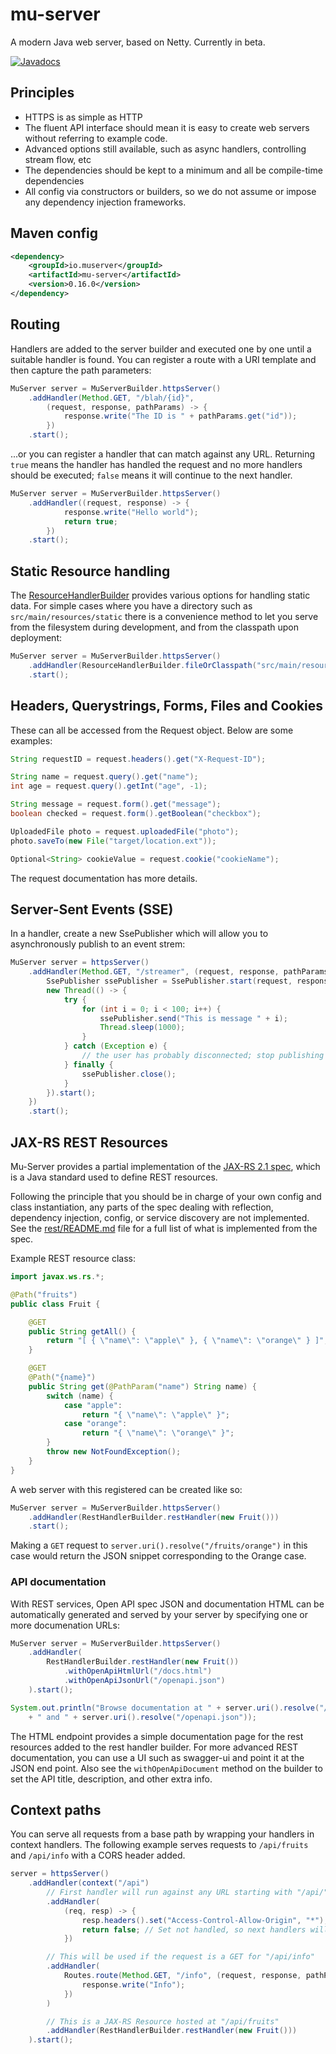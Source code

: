 # mu-server

A modern Java web server, based on Netty. Currently in beta.

[![Javadocs](https://www.javadoc.io/badge/io.muserver/mu-server.svg)](https://www.javadoc.io/doc/io.muserver/mu-server)

## Principles

* HTTPS is as simple as HTTP
* The fluent API interface should mean it is easy to create web servers without referring to example code.
* Advanced options still available, such as async handlers, controlling stream flow, etc
* The dependencies should be kept to a minimum and all be  compile-time dependencies
* All config via constructors or builders, so we do not assume or impose any dependency injection frameworks.

## Maven config

````xml
<dependency>
    <groupId>io.muserver</groupId>
    <artifactId>mu-server</artifactId>
    <version>0.16.0</version>
</dependency>
````

## Routing

Handlers are added to the server builder and executed one by one until a suitable handler is found.
You can register a route with a URI template and then capture the path parameters:

````java
MuServer server = MuServerBuilder.httpsServer()
    .addHandler(Method.GET, "/blah/{id}",
        (request, response, pathParams) -> {
            response.write("The ID is " + pathParams.get("id"));
        })
    .start();
````

...or you can register a handler that can match against any URL. Returning `true` means the handler has handled the
request and no more handlers should be executed; `false` means it will continue to the next handler.

````java
MuServer server = MuServerBuilder.httpsServer()
    .addHandler((request, response) -> {
            response.write("Hello world");
            return true;
        })
    .start();
````

## Static Resource handling

The [ResourceHandlerBuilder](https://www.javadoc.io/page/io.muserver/mu-server/latest/io/muserver/handlers/ResourceHandlerBuilder.html)
provides various options for handling static data. For simple cases
where you have a directory such as `src/main/resources/static` there is a convenience method to let you serve from the
filesystem during development, and from the classpath upon deployment:

````java
MuServer server = MuServerBuilder.httpsServer()
    .addHandler(ResourceHandlerBuilder.fileOrClasspath("src/main/resources/static", "/static"))
    .start();
````

## Headers, Querystrings, Forms, Files and Cookies

These can all be accessed from the Request object. Below are some examples:

````java
String requestID = request.headers().get("X-Request-ID");

String name = request.query().get("name");
int age = request.query().getInt("age", -1);

String message = request.form().get("message");
boolean checked = request.form().getBoolean("checkbox");

UploadedFile photo = request.uploadedFile("photo");
photo.saveTo(new File("target/location.ext"));

Optional<String> cookieValue = request.cookie("cookieName");
````

The request documentation has more details.

## Server-Sent Events (SSE)

In a handler, create a new SsePublisher which will allow you to asynchronously publish to an event strem:

````java
MuServer server = httpsServer()
    .addHandler(Method.GET, "/streamer", (request, response, pathParams) -> {
        SsePublisher ssePublisher = SsePublisher.start(request, response);
        new Thread(() -> {
            try {
                for (int i = 0; i < 100; i++) {
                    ssePublisher.send("This is message " + i);
                    Thread.sleep(1000);
                }
            } catch (Exception e) {
                // the user has probably disconnected; stop publishing
            } finally {
                ssePublisher.close();
            }
        }).start();
    })
    .start();
````

## JAX-RS REST Resources

Mu-Server provides a partial implementation of the [JAX-RS 2.1 spec](https://jcp.org/aboutJava/communityprocess/final/jsr370/index.html), 
which is a Java standard used to define REST resources.

Following the principle that you should be in charge of your own config and class instantiation, any parts
of the spec dealing with reflection, dependency injection, config, or service discovery are not implemented.
See the [rest/README.md](https://github.com/3redronin/mu-server/blob/master/src/main/java/io/muserver/rest/README.md) file for a full list of what is implemented from the spec.

Example REST resource class:

````java
import javax.ws.rs.*;

@Path("fruits")
public class Fruit {

    @GET
    public String getAll() {
        return "[ { \"name\": \"apple\" }, { \"name\": \"orange\" } ]";
    }

    @GET
    @Path("{name}")
    public String get(@PathParam("name") String name) {
        switch (name) {
            case "apple":
                return "{ \"name\": \"apple\" }";
            case "orange":
                return "{ \"name\": \"orange\" }";
        }
        throw new NotFoundException();
    }
}
````

A web server with this registered can be created like so:

````java
MuServer server = MuServerBuilder.httpsServer()
    .addHandler(RestHandlerBuilder.restHandler(new Fruit()))
    .start();
````

Making a `GET` request to `server.uri().resolve("/fruits/orange")` in this case would return the JSON
snippet corresponding to the Orange case.

### API documentation

With REST services, Open API spec JSON and documentation HTML can be automatically generated and served by
your server by specifying one or more documenation URLs:

````java
MuServer server = MuServerBuilder.httpsServer()
    .addHandler(
        RestHandlerBuilder.restHandler(new Fruit())
            .withOpenApiHtmlUrl("/docs.html")
            .withOpenApiJsonUrl("/openapi.json")
    ).start();

System.out.println("Browse documentation at " + server.uri().resolve("/docs.html") 
    + " and " + server.uri().resolve("/openapi.json"));
````

The HTML endpoint provides a simple documentation page for the rest resources added to the rest handler builder.
For more advanced REST documentation, you can use a UI such as swagger-ui and point it at the JSON end point.
Also see the `withOpenApiDocument` method on the builder to set the API title, description, and other extra info.

## Context paths

You can serve all requests from a base path by wrapping your handlers in context handlers. The following
example serves requests to `/api/fruits` and `/api/info` with a CORS header added.

````java
server = httpsServer()
    .addHandler(context("/api")
        // First handler will run against any URL starting with "/api/"
        .addHandler(
            (req, resp) -> {
                resp.headers().set("Access-Control-Allow-Origin", "*");
                return false; // Set not handled, so next handlers will run
            })

        // This will be used if the request is a GET for "/api/info"
        .addHandler(
            Routes.route(Method.GET, "/info", (request, response, pathParams) -> {
                response.write("Info");
            })
        )

        // This is a JAX-RS Resource hosted at "/api/fruits"
        .addHandler(RestHandlerBuilder.restHandler(new Fruit()))
    ).start();
````
